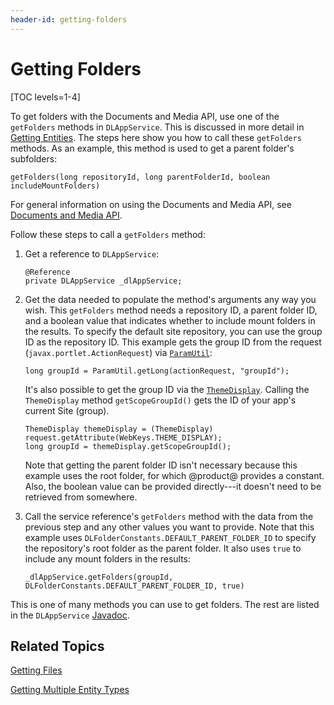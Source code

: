 ```yaml
---
header-id: getting-folders
---
```


# Getting Folders

[TOC levels=1-4]

To get folders with the Documents and Media API, use one of the `getFolders` 
methods in `DLAppService`. This is discussed in more detail in 
[Getting Entities](/docs/7-2/frameworks/-/knowledge_base/f/getting-entities). 
The steps here show you how to call these `getFolders` methods. As an example, 
this method is used to get a parent folder's subfolders: 

    getFolders(long repositoryId, long parentFolderId, boolean includeMountFolders)

For general information on using the Documents and Media API, see 
[Documents and Media API](/docs/7-2/frameworks/-/knowledge_base/f/documents-and-media-api). 

Follow these steps to call a `getFolders` method: 

1.  Get a reference to `DLAppService`: 

        @Reference
        private DLAppService _dlAppService;

2.  Get the data needed to populate the method's arguments any way you wish.
    This `getFolders` method needs a repository ID, a parent folder ID, and
    a boolean value that indicates whether to include mount folders in the
    results. To specify the default site repository, you can use the group ID
    as the repository ID. This example gets the group ID from the request
    (`javax.portlet.ActionRequest`) via 
    [`ParamUtil`](@platform-ref@/7.2-latest/javadocs/portal-kernel/com/liferay/portal/kernel/util/ParamUtil.html): 

        long groupId = ParamUtil.getLong(actionRequest, "groupId");

    It's also possible to get the group ID via the 
    [`ThemeDisplay`](@platform-ref@/7.2-latest/javadocs/portal-kernel/com/liferay/portal/kernel/theme/ThemeDisplay.html). 
    Calling the `ThemeDisplay` method `getScopeGroupId()` gets the ID of your 
    app's current Site (group). 
    
    <!--Uncomment once article is available
    For more information, see 
    Data Scopes. 
    -->

        ThemeDisplay themeDisplay = (ThemeDisplay) request.getAttribute(WebKeys.THEME_DISPLAY);
        long groupId = themeDisplay.getScopeGroupId();

    Note that getting the parent folder ID isn't necessary because this example 
    uses the root folder, for which @product@ provides a constant. Also, the 
    boolean value can be provided directly---it doesn't need to be retrieved 
    from somewhere. 

3.  Call the service reference's `getFolders` method with the data from the 
    previous step and any other values you want to provide. Note that this 
    example uses `DLFolderConstants.DEFAULT_PARENT_FOLDER_ID` to specify the 
    repository's root folder as the parent folder. It also uses `true` to 
    include any mount folders in the results: 

        _dlAppService.getFolders(groupId, DLFolderConstants.DEFAULT_PARENT_FOLDER_ID, true)

This is one of many methods you can use to get folders. The rest are listed in 
the `DLAppService` 
[Javadoc](@platform-ref@/7.2-latest/javadocs/portal-kernel/com/liferay/document/library/kernel/service/DLAppService.html). 

## Related Topics

[Getting Files](/docs/7-2/frameworks/-/knowledge_base/f/getting-files)

[Getting Multiple Entity Types](/docs/7-2/frameworks/-/knowledge_base/f/getting-multiple-entity-types)
